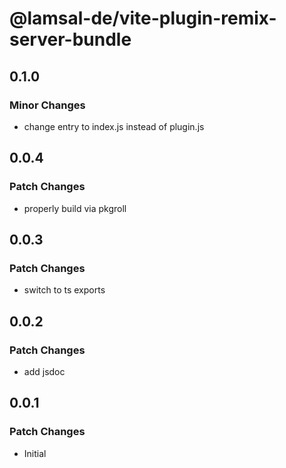 # @lamsal-de/vite-plugin-remix-server-bundle

## 0.1.0

### Minor Changes

-   change entry to index.js instead of plugin.js

## 0.0.4

### Patch Changes

-   properly build via pkgroll

## 0.0.3

### Patch Changes

-   switch to ts exports

## 0.0.2

### Patch Changes

-   add jsdoc

## 0.0.1

### Patch Changes

-   Initial
